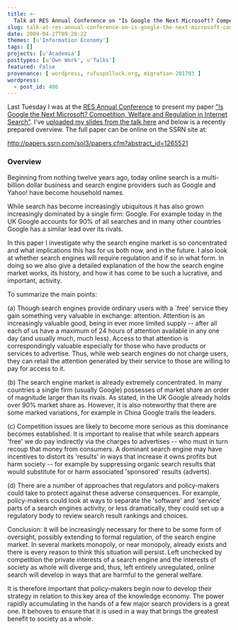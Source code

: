 ```yaml
---
title: >-
  Talk at RES Annual Conference on "Is Google the Next Microsoft? Competition, Welfare and Regulation in Internet Search"
slug: talk-at-res-annual-conference-on-is-google-the-next-microsoft-competition-welfare-and-regulation-in-internet-search
date: 2009-04-27T09:28:22
themes: [u'Information Economy']
tags: []
projects: [u'Academia']
posttypes: [u'Own Work', u'Talks']
featured: False
provenance: [ wordpress, rufuspollock.org, migration-201703 ]
wordpress:
  - post_id: 406
---
```


Last Tuesday I was at the [RES Annual Conference](http://www.resconference.org.uk/) to present my paper ["Is Google the Next Microsoft? Competition, Welfare and Regulation in Internet Search"](http://papers.ssrn.com/sol3/papers.cfm?abstract_id=1265521). I've [uploaded my slides from the talk here](/economics/papers/search_engines_talk_res_20090421.pdf) and below is a recently prepared overview. The full paper can be online on the SSRN site at:

<http://papers.ssrn.com/sol3/papers.cfm?abstract_id=1265521>

### Overview

Beginning from nothing twelve years ago, today online search is a multi-billion dollar business and search engine providers such as Google and Yahoo! have become household names.

While search has become increasingly ubiquitous it has also grown increasingly dominated by a single firm: Google. For example today in the UK Google accounts for 90% of all searches and in many other countries Google has a similar lead over its rivals.

In this paper I investigate why the search engine market is so concentrated and what implications this has for us both now, and in the future. I also look at whether search engines will require regulation and if so in what form. In doing so we also give a detailed explanation of the how the search engine market works, its history, and how it has come to be such a lucrative, and important, activity.

To summarize the main points:

(a) Though search engines provide ordinary users with a `free' service they gain something very valuable in exchange: attention. Attention is an increasingly valuable good, being in ever more limited supply -- after all each of us have a maximum of 24 hours of attention available in any one day (and usually much, much less). Access to that attention is correspondingly valuable especially for those who have products or services to advertise. Thus, while web search engines do not charge users, they can retail the attention generated by their service to those are willing to pay for access to it.

(b) The search engine market is already extremely concentrated. In many countries a single firm (usually Google) possesses of market share an order of magnitude larger than its rivals. As stated, in the UK Google already holds over 90% market share as. However, it is also noteworthy that there are some marked variations, for example in China Google trails the leaders.

(c) Competition issues are likely to become more serious as this dominance becomes established. It is important to realise that while search appears 'free' we do pay indirectly via the charges to advertises -- who must in turn recoup that money from consumers. A dominant search engine may have incentives to distort its 'results' in ways that increase it owns profits but harm society -- for example by suppressing organic search results that would substitute for or harm associated 'sponsored' results (adverts).

(d) There are a number of approaches that regulators and policy-makers could take to protect against these adverse consequences. For example, policy-makers could look at ways to separate the 'software' and 'service' parts of a search engines activity, or less dramatically, they could set up a regulatory body to review search result rankings and choices.

Conclusion: it will be increasingly necessary for there to be some form of oversight, possibly extending to formal regulation, of the search engine market. In several markets monopoly, or near monopoly, already exists and there is every reason to think this situation will persist. Left unchecked by competition the private interests of a search engine and the interests of society as whole will diverge and, thus, left entirely unregulated, online search will develop in ways that are harmful to the general welfare.

It is therefore important that policy-makers begin now to develop their strategy in relation to this key area of the knowledge economy. The power rapidly accumulating in the hands of a few major search providers is a great one. It behoves to ensure that it is used in a way that brings the greatest benefit to society as a whole.




